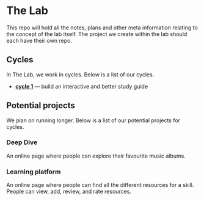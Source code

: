# The Lab

This repo will hold all the notes, plans and other meta information relating to the concept of the lab itself.
The project we create within the lab should each have their own repo.

## Cycles

In The Lab, we work in cycles.
Below is a list of our cycles.

*   [**cycle 1**](https://github.com/cmda-the-lab/study-guide)
    — build an interactive and better study guide

## Potential projects

We plan on running longer.
Below is a list of our potential projects for cycles.

### Deep Dive

An online page where people can explore their favourite music albums.

### Learning platform

An online page where people can find all the different resources for a skill.
People can view, add, review, and rate resources.
